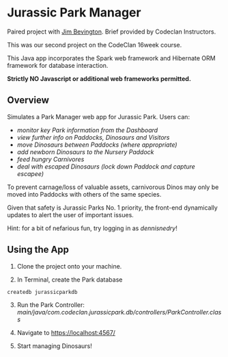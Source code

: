 # Jurassic Park Manager

Paired project with [Jim Bevington](https://github.com/jimbevington). Brief provided by Codeclan Instructors.

This was our second project on the CodeClan 16week course.

This Java app incorporates the Spark web framework and Hibernate ORM framework for database interaction.

**Strictly NO Javascript or additional web frameworks permitted.**

## Overview

Simulates a Park Manager web app for Jurassic Park. Users can:

* *monitor key Park information from the Dashboard*
* *view further info on Paddocks, Dinosaurs and Visitors*
* *move Dinosaurs between Paddocks (where appropriate)*
* *add newborn Dinosaurs to the Nursery Paddock*
* *feed hungry Carnivores*
* *deal with escaped Dinosaurs (lock down Paddock and capture escapee)*


To prevent carnage/loss of valuable assets, carnivorous Dinos may only be moved into Paddocks with others of the same species.

Given that safety is Jurassic Parks No. 1 priority, the front-end dynamically updates to alert the user of important issues.

Hint: for a bit of nefarious fun, try logging in as *dennisnedry*!


## Using the App

1. Clone the project onto your machine.

2. In Terminal, create the Park database
  ```
  createdb jurassicparkdb
  ```
3. Run the Park Controller: *main/java/com.codeclan.jurassicpark.db/controllers/ParkController.class*

4. Navigate to [https://localhost:4567/](https://localhost:4567/)

5. Start managing Dinosaurs!

